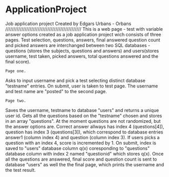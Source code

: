 # ApplicationProject
Job application project
Created by Edgars Urbans - Orbans
///////////////////////////////////////////////
  This is a web page - test with variable answer options created as a job application project wich consists of three pages.
Test selection, questions, answers, final answered question count and picked answers are interchanged between two SQL databases - 
questions (stores the subjects, questions and answers) and users(stores username, test taken, picked answers, total questions answered
and the final score).

    Page one.
Asks to input username and pick a test selecting distinct database "testname" entries. On submit, user is taken to test page. The username
and test name are "posted" to the second page.

    Page two.
Saves the username, testname to database "users" and returns a unique user id.
Gets all the questions based on the "testname" chosen and stores in an array "questions". At the moment questions are not randomized, but
the answer options are. Correct answer allways has index 4 (questions[4]), question has index 3 (questions[3]), which correspond to 
database entries answer1 (column index 4) and question (column index 3). If users picks a question with an index 4, score is incremented
by 1. On submit, index is saved to "users" database column q(x) coresponding to "questions" database column with index 2 named
"questionid" which stores q(x). Once all the questions are answered, final score and question count is sent to database "users" as well the
the final page, which prints the username and the test result.
